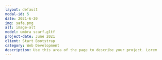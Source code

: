 ```yaml
---
layout: default
modal-id: 5
date: 2021-6-20
img: safe.png
alt: image-alt
model: umbra scarf.gltf
project-date: June 2021
client: Start Bootstrap
category: Web Development
description: Use this area of the page to describe your project. Lorem ipsum dolor sit amet, consectetur adipisicing elit. Mollitia neque assumenda ipsam nihil, molestias magnam, recusandae quos quis inventore quisquam velit asperiores, vitae? Reprehenderit soluta, eos quod consequuntur itaque. Nam.
---
```

